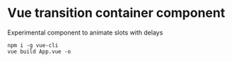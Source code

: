Vue transition container component
==========

Experimental component to animate slots with delays

```
npm i -g vue-cli
vue build App.vue -o
```
